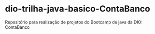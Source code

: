 # dio-trilha-java-basico-ContaBanco
Repositório para realização de projetos do Bootcamp de java da DIO: ContaBanco
